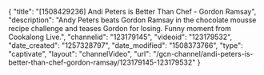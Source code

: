 {
    "title": "[1508429236] Andi Peters is Better Than Chef - Gordon Ramsay",
    "description": "Andy Peters beats Gordon Ramsay in the chocolate mousse recipe challenge and teases Gordon for losing. Funny moment from Cookalong Live.",
    "channelid": "123179145",
    "videoid": "123179532",
    "date_created": "1257328797",
    "date_modified": "1508373766",
    "type": "captivate",
    "layout": "channelVideo",
    "url": "\/gcn-channel\/andi-peters-is-better-than-chef-gordon-ramsay\/123179145-123179532"
}